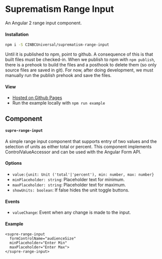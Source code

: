# Suprematism Range Input

An Angular 2 range input component.


#### Installation
```bash
npm i -S CINBCUniversal/suprematism-range-input
```
Until it is published to npm, point to github. A consequence of this is that
built files must be checked-in. When we publish to npm with `npm publish`,
there is a prehook to build the files and a posthook to delete them
(so only source files are saved in git). For now, after doing development,
we must manually run the publish prehook and save the files.


#### View
- [Hosted on Github Pages](https://cinbcuniversal.github.io/suprematism-clearable-input/)
- Run the example locally with `npm run example`


## Component

#### `supre-range-input`
A simple range input component that supports entry of two values and the selection of units as either total or percent.  This component implements ControlValueAccessor and can be used with the Angular Form API.

#### Options
- `value:{unit: Unit ('total'|'percent'), min: number, max: number}`
- `minPlaceholder: string`: Placeholder text for minimum.
- `maxPlaceholder: string`: Placeholder text for maximum.
- `showUnits: boolean`: If false hides the unit toggle buttons.

#### Events
- `valueChange`: Event when any change is made to the input.

#### Example
```
<supre-range-input
  formControlName="audienceSize"
  minPlaceholder="Enter Min"
  maxPlaceholder="Enter Max">
</supre-range-input>
```
